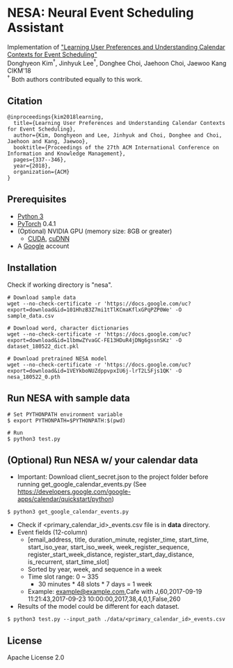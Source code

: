 # NESA: Neural Event Scheduling Assistant
Implementation of ["Learning User Preferences and Understanding Calendar Contexts for Event Scheduling"](https://arxiv.org/abs/1809.01316)  
Donghyeon Kim<sup>†</sup>, Jinhyuk Lee<sup>†</sup>, Donghee Choi, Jaehoon Choi, Jaewoo Kang  
CIKM'18  
<sup>†</sup> Both authors contributed equally to this work.

## Citation
```
@inproceedings{kim2018learning,
  title={Learning User Preferences and Understanding Calendar Contexts for Event Scheduling},
  author={Kim, Donghyeon and Lee, Jinhyuk and Choi, Donghee and Choi, Jaehoon and Kang, Jaewoo},
  booktitle={Proceedings of the 27th ACM International Conference on Information and Knowledge Management},
  pages={337--346},
  year={2018},
  organization={ACM}
}
```

## Prerequisites
* [Python 3](https://www.python.org/downloads/)
* [PyTorch](http://pytorch.org/) 0.4.1
* (Optional) NVIDIA GPU (memory size: 8GB or greater)
    * [CUDA](https://developer.nvidia.com/cuda-downloads), [cuDNN](https://developer.nvidia.com/cudnn)
* A [Google](https://www.google.com) account

## Installation
Check if working directory is "nesa".
```
# Download sample data
wget --no-check-certificate -r 'https://docs.google.com/uc?export=download&id=101HhzB3Z7mi1tTlKCmaKflxGPqPZP0We' -O sample_data.csv

# Download word, character dictionaries
wget --no-check-certificate -r 'https://docs.google.com/uc?export=download&id=1lbmwZYvaGC-FE13HDuR4jDNg6gssnSKz' -O dataset_180522_dict.pkl

# Download pretrained NESA model
wget --no-check-certificate -r 'https://docs.google.com/uc?export=download&id=1VEYkboNUZdppvpxIU6j-lrT2LSFjs1QK' -O nesa_180522_0.pth
```

## Run NESA with sample data
```
# Set PYTHONPATH environment variable
$ export PYTHONPATH=$PYTHONPATH:$(pwd)

# Run
$ python3 test.py
```

## (Optional) Run NESA w/ your calendar data
* Important: Download client_secret.json to the project folder before running get_google_calendar_events.py
(See https://developers.google.com/google-apps/calendar/quickstart/python)
```
$ python3 get_google_calendar_events.py
```
* Check if <primary_calendar_id>_events.csv file is in __data__ directory.
* Event fields (12-column)
    * \[email_address, title, duration_minute, register_time, start_time, start_iso_year, start_iso_week, week_register_sequence, register_start_week_distance, register_start_day_distance, is_recurrent, start_time_slot\]
    * Sorted by year, week, and sequence in a week
    * Time slot range: 0 ~ 335
        * 30 minutes * 48 slots * 7 days = 1 week
    * Example: example@example.com,Cafe with J,60,2017-09-19 11:21:43,2017-09-23 10:00:00,2017,38,4,0,1,False,260
* Results of the model could be different for each dataset.
```
$ python3 test.py --input_path ./data/<primary_calendar_id>_events.csv
```

## License
Apache License 2.0
